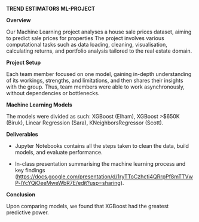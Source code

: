 **TREND ESTIMATORS ML-PROJECT**

**Overview**

Our Machine Learning project analyses a house sale prices dataset, aiming to predict sale prices for properties
The project involves various computational tasks such as data loading, cleaning, visualisation, calculating returns, and portfolio analysis tailored to the real estate domain.

**Project Setup**

Each team member focused  on one model, gaining in-depth understanding of its workings, strengths, and limitations, and then shares their insights with the group. Thus, team members were able to work asynchronously, without dependencies or bottlenecks.

**Machine Learning Models**

The models were divided as such: XGBoost (Elham), XGBoost >$650K (Biruk), Linear Regression (Sara), KNeighborsRegressor (Scott).

**Deliverables**

* Jupyter Notebooks contains all the steps taken to clean the data, build models, and evaluate performance.
  
* In-class presentation summarising the machine learning process and key findings (https://docs.google.com/presentation/d/1ryTToCzhcti4QRrpPf8mTTVwP-lYcYQiOeeMweWbR7E/edit?usp=sharing).

**Conclusion**

Upon comparing models, we found that XGBoost had the greatest predictive power.
